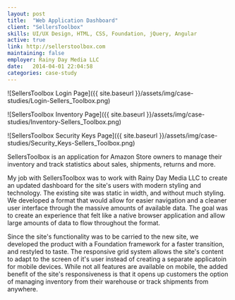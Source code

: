 ```yaml
---
layout: post
title:  "Web Application Dashboard"
client: "SellersToolbox"
skills: UI/UX Design, HTML, CSS, Foundation, jQuery, Angular
active: true
link: http://sellerstoolbox.com
maintaining: false
employer: Rainy Day Media LLC
date:   2014-04-01 22:04:58
categories: case-study
---
```


![SellersToolbox Login Page]({{ site.baseurl }}/assets/img/case-studies/Login-Sellers_Toolbox.png)

![SellersToolbox Inventory Page]({{ site.baseurl }}/assets/img/case-studies/Inventory-Sellers_Toolbox.png)

![SellersToolbox Security Keys Page]({{ site.baseurl }}/assets/img/case-studies/Security_Keys-Sellers_Toolbox.png)

SellersToolbox is an application for Amazon Store owners to manage their inventory and track statistics about sales, shipments, returns and more.

My job with SellersToolbox was to work with Rainy Day Media LLC to create an updated dashboard for the site's users with modern styling and technology. The existing site was static in width, and without much styling. We developed a format that would allow for easier navigation and a cleaner user interface through the massive amounts of available data. The goal was to create an experience that felt like a native browser application and allow large amounts of data to flow throughout the format.

Since the site's functionality was to be carried to the new site, we developed the product with a Foundation framework for a faster transition, and restyled to taste. The responsive grid system allows the site's content to adapt to the screen of it's user instead of creating a separate applicatoin for mobile devices. While not all features are available on mobile, the added benefit of the site's responsiveness is that it opens up customers the option of managing inventory from their warehouse or track shipments from anywhere.